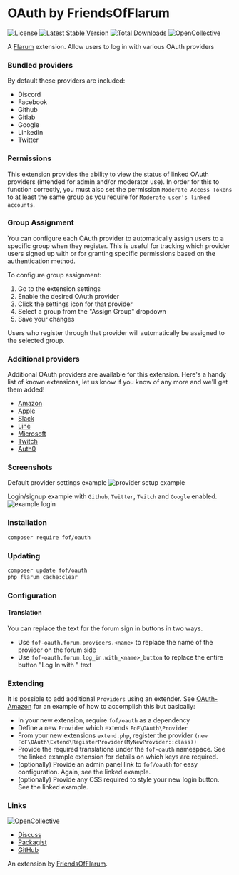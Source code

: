 # OAuth by FriendsOfFlarum

![License](https://img.shields.io/badge/license-MIT-blue.svg) [![Latest Stable Version](https://img.shields.io/packagist/v/fof/oauth.svg)](https://packagist.org/packages/fof/oauth) [![Total Downloads](https://img.shields.io/packagist/dt/fof/oauth.svg)](https://packagist.org/packages/fof/oauthh)  [![OpenCollective](https://img.shields.io/badge/opencollective-fof-blue.svg)](https://opencollective.com/fof/donate)


A [Flarum](http://flarum.org) extension. Allow users to log in with various OAuth providers

### Bundled providers

By default these providers are included:

- Discord
- Facebook
- Github
- Gitlab
- Google
- LinkedIn
- Twitter

### Permissions

This extension provides the ability to view the status of linked OAuth providers (intended for admin and/or moderator use). In order for this to function correctly, you must also set the permission `Moderate Access Tokens` to at least the same group as you require for `Moderate user's linked accounts`.

### Group Assignment

You can configure each OAuth provider to automatically assign users to a specific group when they register. This is useful for tracking which provider users signed up with or for granting specific permissions based on the authentication method.

To configure group assignment:
1. Go to the extension settings
2. Enable the desired OAuth provider
3. Click the settings icon for that provider
4. Select a group from the "Assign Group" dropdown
5. Save your changes

Users who register through that provider will automatically be assigned to the selected group.

### Additional providers

Additional OAuth providers are available for this extension. Here's a handy list of known extensions, let us know if you know of any more and we'll get them added!

- [Amazon](https://extiverse.com/extension/ianm/oauth-amazon)
- [Apple](https://extiverse.com/extension/blomstra/oauth-apple)
- [Slack](https://extiverse.com/extension/blomstra/oauth-slack)
- [Line](https://extiverse.com/extension/ianm/oauth-line)
- [Microsoft](https://flarum.org/extension/xrh0905/oauth-microsoft)
- [Twitch](https://github.com/imorland/flarum-ext-oauth-twitch)
- [Auth0](https://extiverse.com/extension/lodge104/flarum-ext-oauth-auth0)

### Screenshots

Default provider settings example
![provider setup example](https://user-images.githubusercontent.com/16573496/201470744-ca8be058-f79c-4fc4-8c19-3ac5af2bd44b.png)

Login/signup example with `Github`, `Twitter`, `Twitch` and `Google` enabled.
![example login](https://user-images.githubusercontent.com/16573496/201470704-91874f67-284a-4fb2-967c-fd9d0eff2d9f.png)

### Installation

```sh
composer require fof/oauth
```

### Updating

```sh
composer update fof/oauth
php flarum cache:clear
```


### Configuration

#### Translation

You can replace the text for the forum sign in buttons in two ways.
- Use `fof-oauth.forum.providers.<name>` to replace the name of the provider on the forum side
- Use `fof-oauth.forum.log_in.with_<name>_button` to replace the entire button "Log In with <name>" text

### Extending

It is possible to add additional `Providers` using an extender. See [OAuth-Amazon](https://github.com/imorland/flarum-ext-oauth-amazon) for an example of how to accomplish this but basically:

- In your new extension, require `fof/oauth` as a dependency
- Define a new `Provider` which extends `FoF\OAuth\Provider`
- From your new extensions `extend.php`, register the provider `(new FoF\OAuth\Extend\RegisterProvider(MyNewProvider::class))`
- Provide the required translations under the `fof-oauth` namespace. See the linked example extension for details on which keys are required.
- (optionally) Provide an admin panel link to `fof/oauth` for easy configuration. Again, see the linked example.
- (optionally) Provide any CSS required to style your new login button. See the linked example.

### Links

[![OpenCollective](https://img.shields.io/badge/donate-friendsofflarum-44AEE5?style=for-the-badge&logo=open-collective)](https://opencollective.com/fof/donate)

- [Discuss](https://discuss.flarum.org/d/25182)
- [Packagist](https://packagist.org/packages/fof/oauth)
- [GitHub](https://github.com/FriendsOfFlarum/oauth)

An extension by [FriendsOfFlarum](https://github.com/FriendsOfFlarum).
